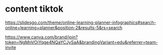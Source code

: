 # content tiktok
https://slidesgo.com/theme/online-learning-planner-infographics#search-online+learning+planner&position-2&results-5&rs=search

https://www.canva.com/brand/join?token=NgMnVOiYqge4NQaYCJySaA&brandingVariant=edu&referrer=team-invite
